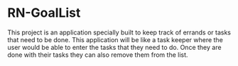 # RN-GoalList
This project is an application specially built to keep track of errands or tasks that need to be done. This application will be like a task keeper where the user would be able to
enter the tasks that they need to do. Once they are done with their tasks they can also remove them from the list.
